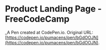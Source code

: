 # Product Landing Page - FreeCodeCamp
 _A Pen created at CodePen.io. Original URL: [https://codepen.io/pumacens/pen/bGdOOJN](https://codepen.io/pumacens/pen/bGdOOJN).

 